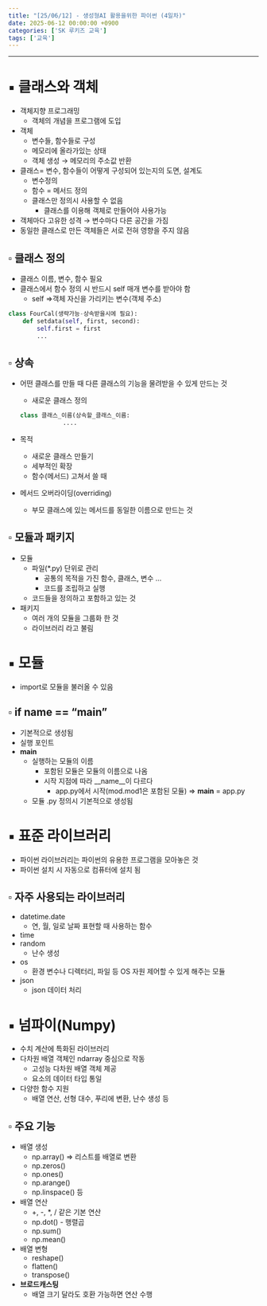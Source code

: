 ```yaml
---
title: "[25/06/12] - 생성형AI 활용을위한 파이썬 (4일차)"
date: 2025-06-12 00:00:00 +0900
categories: ['SK 루키즈 교육']
tags: ['교육']
---
```


<!--more-->

---

# ▪︎ 클래스와 객체

- 객체지향 프로그래밍
    - 객체의 개념을 프로그램에 도입
- 객체
    - 변수들, 함수들로 구성
    - 메모리에 올라가있는 상태
    - 객체 생성 → 메모리의 주소값 반환
- 클래스= 변수, 함수들이 어떻게 구성되어 있는지의 도면, 설계도
    - 변수정의
    - 함수 = 메서드 정의
    - 클래스만 정의시 사용할 수 없음
        - 클래스를 이용해 객체로 만들어야 사용가능
- 객체마다 고유한 성격 → 변수마다 다른 공간을 가짐
- 동일한 클래스로 만든 객체들은 서로 전혀 영향을 주지 않음

## ▫︎  클래스 정의

- 클래스 이름, 변수, 함수 필요
- 클래스에서 함수 정의 시 반드시 self 매개 변수를 받아야 함
    - self ⇒객체 자신을 가리키는 변수(객체 주소)

```python
class FourCal(생략가능-상속받을시에 필요):
	def setdata(self, first, second): 
		self.first = first
		...
```

## ▫︎  상속

- 어떤 클래스를 만들 때 다른 클래스의 기능을 물려받을 수 있게 만드는 것
    - 새로운 클래스 정의
    
    ```python
    class 클래스_이름(상속할_클래스_이름:
    			....
    ```
    
- 목적
    - 새로운 클래스 만들기
    - 세부적인 확장
    - 함수(메서드) 고쳐서 쓸 때
- 메서드 오버라이딩(overriding)
    - 부모 클래스에 있는 메서드를 동일한 이름으로 만드는 것

## ▫︎  모듈과 패키지

- 모듈
    - 파일(*.py) 단위로 관리
        - 공통의 목적을 가진 함수, 클래스, 변수 …
        - 코드를 조립하고 실행
    - 코드들을 정의하고 포함하고 있는 것
- 패키지
    - 여러 개의 모듈을 그룹화 한 것
    - 라이브러리 라고 불림

# ▪︎ 모듈

- import로 모듈을 불러올 수 있음

## ▫︎  if __name__ == “__main__”

- 기본적으로 생성됨
- 실행 포인트
- __main__
    - 실행하는 모듈의 이름
        - 포함된 모듈은 모듈의 이름으로 나옴
        - 시작 지점에 따라 __name__이 다르다
            - app.py에서 시작(mod.mod1은 포함된 모듈) ⇒ __main__ = app.py
    - 모듈 .py 정의시 기본적으로 생성됨

# ▪︎ 표준 라이브러리

- 파이썬 라이브러리는 파이썬의 유용한 프로그램을 모아놓은 것
- 파이썬 설치 시 자동으로 컴퓨터에 설치 됨

## ▫︎  자주 사용되는 라이브러리

- datetime.date
    - 연, 월, 일로 날짜 표현할 때 사용하는 함수
- time
- random
    - 난수 생성
- os
    - 환경 변수나 디렉터리, 파일 등 OS 자원 제어할 수 있게 해주는 모듈
- json
    - json 데이터 처리

# ▪︎ 넘파이(Numpy)

- 수치 계산에 특화된 라이브러리
- 다차원 배열 객체인 ndarray 중심으로 작동
    - 고성능 다차원 배열 객체 제공
    - 요소의 데이터 타입 통일
- 다양한 함수 지원
    - 배열 연산, 선형 대수, 푸리에 변환, 난수 생성 등

## ▫︎  주요 기능

- 배열 생성
    - np.array() ⇒ 리스트를 배열로 변환
    - np.zeros()
    - np.ones()
    - np.arange()
    - np.linspace() 등
- 배열 연산
    - +, -, *, / 같은 기본 연산
    - np.dot() - 행렬곱
    - np.sum()
    - np.mean()
- 배열 변형
    - reshape()
    - flatten()
    - transpose()
- **브로드캐스팅**
    - 배열 크기 달라도 호환 가능하면 연산 수행